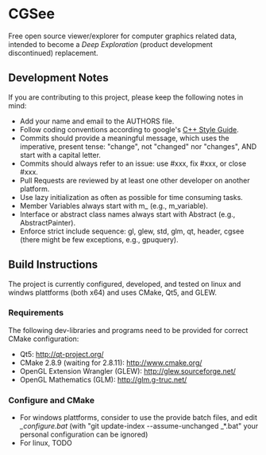 # CGSee

Free open source viewer/explorer for computer graphics related data, intended to become a *Deep Exploration* (product development discontinued) replacement.


## Development Notes

If you are contributing to this project, please keep the following notes in mind:
* Add your name and email to the AUTHORS file.
* Follow coding conventions according to google's [C++ Style Guide](http://google-styleguide.googlecode.com/svn/trunk/cppguide.xml).
* Commits should provide a meaningful  message, which uses the imperative, present tense: "change", not "changed" nor "changes", AND start with a capital letter.
* Commits should always refer to an issue: use #xxx, fix #xxx, or close #xxx.
* Pull Requests are reviewed by at least one other developer on another platform.
* Use lazy initialization as often as possible for time consuming tasks.
* Member Variables always start with m_ (e.g., m_variable).
* Interface or abstract class names always start with Abstract (e.g., AbstractPainter).
* Enforce strict include sequence: gl, glew, std, glm, qt, header, cgsee (there might be few exceptions, e.g., gpuquery).

## Build Instructions

The project is currently configured, developed, and tested on linux and windws plattforms (both x64) and uses CMake, Qt5, and GLEW.

### Requirements

The following dev-libraries and programs need to be provided for correct CMake configuration:
* Qt5: http://qt-project.org/
* CMake 2.8.9 (waiting for 2.8.11): http://www.cmake.org/
* OpenGL Extension Wrangler (GLEW): http://glew.sourceforge.net/
* OpenGL Mathematics (GLM): http://glm.g-truc.net/

### Configure and CMake

* For windows plattforms, consider to use the provide batch files, and edit *_configure.bat* (with "git update-index --assume-unchanged _*.bat" your personal configuration can be ignored)
* For linux, TODO
